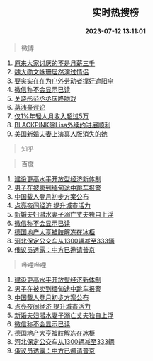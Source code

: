 <div align="center"><h2>实时热搜榜</h2><h4>2023-07-12 13:11:01</h4></div>

> 微博  

1. [原来大家讨厌的不是月薪三千](https://s.weibo.com/weibo?q=%23%E5%8E%9F%E6%9D%A5%E5%A4%A7%E5%AE%B6%E8%AE%A8%E5%8E%8C%E7%9A%84%E4%B8%8D%E6%98%AF%E6%9C%88%E8%96%AA%E4%B8%89%E5%8D%83%23&t=31&band_rank=1&Refer=top)<br />
2. [魏大勋文咏珊居然演过情侣](https://s.weibo.com/weibo?q=%23%E9%AD%8F%E5%A4%A7%E5%8B%8B%E6%96%87%E5%92%8F%E7%8F%8A%E5%B1%85%E7%84%B6%E6%BC%94%E8%BF%87%E6%83%85%E4%BE%A3%23&t=31&band_rank=2&Refer=top)<br />
3. [要实实在在为户外劳动者撑好遮阳伞](https://s.weibo.com/weibo?q=%23%E8%A6%81%E5%AE%9E%E5%AE%9E%E5%9C%A8%E5%9C%A8%E4%B8%BA%E6%88%B7%E5%A4%96%E5%8A%B3%E5%8A%A8%E8%80%85%E6%92%91%E5%A5%BD%E9%81%AE%E9%98%B3%E4%BC%9E%23&t=31&band_rank=3&Refer=top)<br />
4. [微信称不会显示已读](https://s.weibo.com/weibo?q=%23%E5%BE%AE%E4%BF%A1%E7%A7%B0%E4%B8%8D%E4%BC%9A%E6%98%BE%E7%A4%BA%E5%B7%B2%E8%AF%BB%23&t=31&band_rank=4&Refer=top)<br />
5. [关晓彤范丞丞床咚吻戏](https://s.weibo.com/weibo?q=%23%E5%85%B3%E6%99%93%E5%BD%A4%E8%8C%83%E4%B8%9E%E4%B8%9E%E5%BA%8A%E5%92%9A%E5%90%BB%E6%88%8F%23&t=31&band_rank=5&Refer=top)<br />
6. [葛沛豪评论](https://s.weibo.com/weibo?q=%E8%91%9B%E6%B2%9B%E8%B1%AA%E8%AF%84%E8%AE%BA&t=31&band_rank=6&Refer=top)<br />
7. [仅1%年轻人月收入超过5万](https://s.weibo.com/weibo?q=%23%E4%BB%851%25%E5%B9%B4%E8%BD%BB%E4%BA%BA%E6%9C%88%E6%94%B6%E5%85%A5%E8%B6%85%E8%BF%875%E4%B8%87%23&t=31&band_rank=7&Refer=top)<br />
8. [BLACKPINK除Lisa外续约进展顺利](https://s.weibo.com/weibo?q=%23BLACKPINK%E9%99%A4Lisa%E5%A4%96%E7%BB%AD%E7%BA%A6%E8%BF%9B%E5%B1%95%E9%A1%BA%E5%88%A9%23&t=31&band_rank=8&Refer=top)<br />
9. [美国新婚夫妻上演真人版消失的她](https://s.weibo.com/weibo?q=%23%E7%BE%8E%E5%9B%BD%E6%96%B0%E5%A9%9A%E5%A4%AB%E5%A6%BB%E4%B8%8A%E6%BC%94%E7%9C%9F%E4%BA%BA%E7%89%88%E6%B6%88%E5%A4%B1%E7%9A%84%E5%A5%B9%23&t=31&band_rank=9&Refer=top)<br />

> 知乎  


> 百度  

1. [建设更高水平开放型经济新体制](https://www.baidu.com/s?wd=%E5%BB%BA%E8%AE%BE%E6%9B%B4%E9%AB%98%E6%B0%B4%E5%B9%B3%E5%BC%80%E6%94%BE%E5%9E%8B%E7%BB%8F%E6%B5%8E%E6%96%B0%E4%BD%93%E5%88%B6&sa=fyb_news&rsv_dl=fyb_news)<br />
2. [男子在被卖到缅甸途中跳车报警](https://www.baidu.com/s?wd=%E7%94%B7%E5%AD%90%E5%9C%A8%E8%A2%AB%E5%8D%96%E5%88%B0%E7%BC%85%E7%94%B8%E9%80%94%E4%B8%AD%E8%B7%B3%E8%BD%A6%E6%8A%A5%E8%AD%A6&sa=fyb_news&rsv_dl=fyb_news)<br />
3. [中国载人登月初步方案公布](https://www.baidu.com/s?wd=%E4%B8%AD%E5%9B%BD%E8%BD%BD%E4%BA%BA%E7%99%BB%E6%9C%88%E5%88%9D%E6%AD%A5%E6%96%B9%E6%A1%88%E5%85%AC%E5%B8%83&sa=fyb_news&rsv_dl=fyb_news)<br />
4. [点亮夜间经济 提升城市活力](https://www.baidu.com/s?wd=%E7%82%B9%E4%BA%AE%E5%A4%9C%E9%97%B4%E7%BB%8F%E6%B5%8E+%E6%8F%90%E5%8D%87%E5%9F%8E%E5%B8%82%E6%B4%BB%E5%8A%9B&sa=fyb_news&rsv_dl=fyb_news)<br />
5. [新婚夫妇潜水妻子溺亡丈夫独自上浮](https://www.baidu.com/s?wd=%E6%96%B0%E5%A9%9A%E5%A4%AB%E5%A6%87%E6%BD%9C%E6%B0%B4%E5%A6%BB%E5%AD%90%E6%BA%BA%E4%BA%A1%E4%B8%88%E5%A4%AB%E7%8B%AC%E8%87%AA%E4%B8%8A%E6%B5%AE&sa=fyb_news&rsv_dl=fyb_news)<br />
6. [微信称不会显示已读](https://www.baidu.com/s?wd=%E5%BE%AE%E4%BF%A1%E7%A7%B0%E4%B8%8D%E4%BC%9A%E6%98%BE%E7%A4%BA%E5%B7%B2%E8%AF%BB&sa=fyb_news&rsv_dl=fyb_news)<br />
7. [德国地产大亨被肢解冻在冰柜](https://www.baidu.com/s?wd=%E5%BE%B7%E5%9B%BD%E5%9C%B0%E4%BA%A7%E5%A4%A7%E4%BA%A8%E8%A2%AB%E8%82%A2%E8%A7%A3%E5%86%BB%E5%9C%A8%E5%86%B0%E6%9F%9C&sa=fyb_news&rsv_dl=fyb_news)<br />
8. [河北保定公交车从1300辆减至333辆](https://www.baidu.com/s?wd=%E6%B2%B3%E5%8C%97%E4%BF%9D%E5%AE%9A%E5%85%AC%E4%BA%A4%E8%BD%A6%E4%BB%8E1300%E8%BE%86%E5%87%8F%E8%87%B3333%E8%BE%86&sa=fyb_news&rsv_dl=fyb_news)<br />
9. [俄议员透露：中方已邀请普京](https://www.baidu.com/s?wd=%E4%BF%84%E8%AE%AE%E5%91%98%E9%80%8F%E9%9C%B2%EF%BC%9A%E4%B8%AD%E6%96%B9%E5%B7%B2%E9%82%80%E8%AF%B7%E6%99%AE%E4%BA%AC&sa=fyb_news&rsv_dl=fyb_news)<br />

> 哔哩哔哩  

1. [建设更高水平开放型经济新体制](https://www.baidu.com/s?wd=%E5%BB%BA%E8%AE%BE%E6%9B%B4%E9%AB%98%E6%B0%B4%E5%B9%B3%E5%BC%80%E6%94%BE%E5%9E%8B%E7%BB%8F%E6%B5%8E%E6%96%B0%E4%BD%93%E5%88%B6&sa=fyb_news&rsv_dl=fyb_news)<br />
2. [男子在被卖到缅甸途中跳车报警](https://www.baidu.com/s?wd=%E7%94%B7%E5%AD%90%E5%9C%A8%E8%A2%AB%E5%8D%96%E5%88%B0%E7%BC%85%E7%94%B8%E9%80%94%E4%B8%AD%E8%B7%B3%E8%BD%A6%E6%8A%A5%E8%AD%A6&sa=fyb_news&rsv_dl=fyb_news)<br />
3. [中国载人登月初步方案公布](https://www.baidu.com/s?wd=%E4%B8%AD%E5%9B%BD%E8%BD%BD%E4%BA%BA%E7%99%BB%E6%9C%88%E5%88%9D%E6%AD%A5%E6%96%B9%E6%A1%88%E5%85%AC%E5%B8%83&sa=fyb_news&rsv_dl=fyb_news)<br />
4. [点亮夜间经济 提升城市活力](https://www.baidu.com/s?wd=%E7%82%B9%E4%BA%AE%E5%A4%9C%E9%97%B4%E7%BB%8F%E6%B5%8E+%E6%8F%90%E5%8D%87%E5%9F%8E%E5%B8%82%E6%B4%BB%E5%8A%9B&sa=fyb_news&rsv_dl=fyb_news)<br />
5. [新婚夫妇潜水妻子溺亡丈夫独自上浮](https://www.baidu.com/s?wd=%E6%96%B0%E5%A9%9A%E5%A4%AB%E5%A6%87%E6%BD%9C%E6%B0%B4%E5%A6%BB%E5%AD%90%E6%BA%BA%E4%BA%A1%E4%B8%88%E5%A4%AB%E7%8B%AC%E8%87%AA%E4%B8%8A%E6%B5%AE&sa=fyb_news&rsv_dl=fyb_news)<br />
6. [微信称不会显示已读](https://www.baidu.com/s?wd=%E5%BE%AE%E4%BF%A1%E7%A7%B0%E4%B8%8D%E4%BC%9A%E6%98%BE%E7%A4%BA%E5%B7%B2%E8%AF%BB&sa=fyb_news&rsv_dl=fyb_news)<br />
7. [德国地产大亨被肢解冻在冰柜](https://www.baidu.com/s?wd=%E5%BE%B7%E5%9B%BD%E5%9C%B0%E4%BA%A7%E5%A4%A7%E4%BA%A8%E8%A2%AB%E8%82%A2%E8%A7%A3%E5%86%BB%E5%9C%A8%E5%86%B0%E6%9F%9C&sa=fyb_news&rsv_dl=fyb_news)<br />
8. [河北保定公交车从1300辆减至333辆](https://www.baidu.com/s?wd=%E6%B2%B3%E5%8C%97%E4%BF%9D%E5%AE%9A%E5%85%AC%E4%BA%A4%E8%BD%A6%E4%BB%8E1300%E8%BE%86%E5%87%8F%E8%87%B3333%E8%BE%86&sa=fyb_news&rsv_dl=fyb_news)<br />
9. [俄议员透露：中方已邀请普京](https://www.baidu.com/s?wd=%E4%BF%84%E8%AE%AE%E5%91%98%E9%80%8F%E9%9C%B2%EF%BC%9A%E4%B8%AD%E6%96%B9%E5%B7%B2%E9%82%80%E8%AF%B7%E6%99%AE%E4%BA%AC&sa=fyb_news&rsv_dl=fyb_news)<br />
